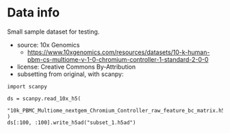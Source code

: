 # Data info

Small sample dataset for testing.

- source: 10x Genomics
  - https://www.10xgenomics.com/resources/datasets/10-k-human-pbm-cs-multiome-v-1-0-chromium-controller-1-standard-2-0-0
- license: Creative Commons By-Attribution
- subsetting from original, with scanpy:

```
import scanpy

ds = scanpy.read_10x_h5(
    "10k_PBMC_Multiome_nextgem_Chromium_Controller_raw_feature_bc_matrix.h5"
)
ds[:100, :100].write_h5ad("subset_1.h5ad")
```
